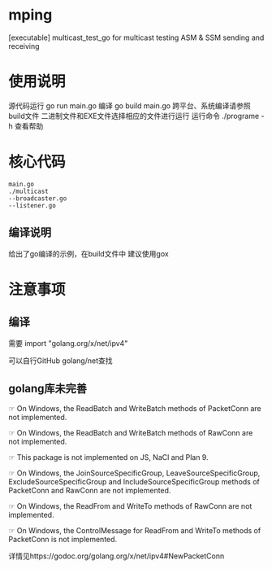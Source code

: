 # mping
[executable] multicast_test_go for multicast testing ASM &amp; SSM sending and receiving

# 使用说明
源代码运行
    go run main.go
编译
    go build main.go
跨平台、系统编译请参照build文件
二进制文件和EXE文件选择相应的文件进行运行
运行命令
    ./programe -h
查看帮助

# 核心代码
    main.go
    ./multicast
    --broadcaster.go
    --listener.go
## 编译说明
给出了go编译的示例，在build文件中
建议使用gox

# 注意事项

## 编译
需要
    import "golang.org/x/net/ipv4"

可以自行GitHub golang/net查找

## golang库未完善

☞ On Windows, the ReadBatch and WriteBatch methods of PacketConn are not implemented.

☞ On Windows, the ReadBatch and WriteBatch methods of RawConn are not implemented.

☞ This package is not implemented on JS, NaCl and Plan 9.

☞ On Windows, the JoinSourceSpecificGroup, LeaveSourceSpecificGroup, ExcludeSourceSpecificGroup and IncludeSourceSpecificGroup methods of PacketConn and RawConn are not implemented.

☞ On Windows, the ReadFrom and WriteTo methods of RawConn are not implemented.

☞ On Windows, the ControlMessage for ReadFrom and WriteTo methods of PacketConn is not implemented.

详情见https://godoc.org/golang.org/x/net/ipv4#NewPacketConn
